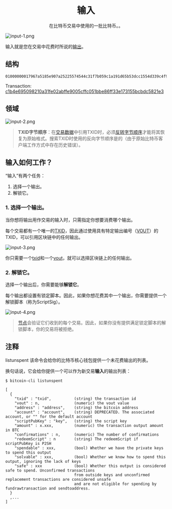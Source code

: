 # <center>输入</center>
<center>在比特币交易中使用的一批比特币。。</center>

![input-1.png](img/input-1-svg.png)

输入就是您在交易中花费时所说的[输出](../output/output.md)。

## 结构
```
01000000017967a5185e907a25225574544c31f7b059c1a191d65b53dcc1554d339c4f9efc010000006a47304402206a2eb16b7b92051d0fa38c133e67684ed064effada1d7f925c842da401d4f22702201f196b10e6e4b4a9fff948e5c5d71ec5da53e90529c8dbd122bff2b1d21dc8a90121039b7bcd0824b9a9164f7ba098408e63e5b7e3cf90835cceb19868f54f8961a825ffffffff014baf2100000000001976a914db4d1141d0048b1ed15839d0b7a4c488cd368b0e88ac00000000
```
Transaction: [c1b4e695098210a31fe02abffe9005cffc051bbe86ff33e173155bcbdc5821e3](https://learnmeabitcoin.com/explorer/transaction/c1b4e695098210a31fe02abffe9005cffc051bbe86ff33e173155bcbdc5821e3)


## 领域
![input-2.png](img/input.png)

>**TXID字节顺序**：在[交易数据](../Transaction%20Data.md)中引用TXID时，必须[反转字节顺序](https://learnmeabitcoin.com/tools/swapendian)才能将其恢复为原始格式。搜索TXID时使用的反向字节顺序是的（由于原始比特币客户端工作方式中存在历史错误）。

## 输入如何工作？
“输入”有两个任务：

1. 选择一个输出。
2. 解锁它。
   
### 1. 选择一个输出。
当你想将输出用作交易的输入时，只需指定你想要消费哪个输出。

每个交易都有一个唯一的[TXID](../../TXID/TXID.md)，因此通过使用具有特定输出编号（[VOUT](../../../Other/VOUT/VOUT.md)）的TXID，可以引用区块链中的任何输出。

![input-3.png](img/input-3-svg.png)

你只需要一个[txid](../../TXID/TXID.md)和一个[vout](../../../Other/VOUT/VOUT.md)，就可以选择区块链上的任何输出。

### 2. 解锁它。

选择一个输出后，你需要能够**解锁它**。

每个输出都设置有锁定脚本。因此，如果你想花费其中一个输出，你需要提供一个解锁脚本（称为ScriptSig）。

![input-4.png](img/input-4-svg.png)

>[节点](../../../../Beginners/How%20Bitcoin%20Works/1.Network/Nodes/Nodes.md)会验证它们收到的每个交易。因此，如果你没有提供满足锁定脚本的解锁脚本，你的交易将被拒绝。

## 注释
listunspent
该命令会给你的比特币核心钱包提供一个未花费输出的列表。

换句话说，它会给你提供一个可以作为新交易**输入**的输出列表：
```
$ bitcoin-cli listunspent

[
  {
    "txid" : "txid",          (string) the transaction id
    "vout" : n,               (numeric) the vout value
    "address" : "address",    (string) the bitcoin address
    "account" : "account",    (string) DEPRECATED. The associated account, or "" for the default account
    "scriptPubKey" : "key",   (string) the script key
    "amount" : x.xxx,         (numeric) the transaction output amount in BTC
    "confirmations" : n,      (numeric) The number of confirmations
    "redeemScript" : n        (string) The redeemScript if scriptPubKey is P2SH
    "spendable" : xxx,        (bool) Whether we have the private keys to spend this output
    "solvable" : xxx,         (bool) Whether we know how to spend this output, ignoring the lack of keys
    "safe" : xxx              (bool) Whether this output is considered safe to spend. Unconfirmed transactions
                              from outside keys and unconfirmed replacement transactions are considered unsafe
                              and are not eligible for spending by fundrawtransaction and sendtoaddress.
  }
  ,...
]
```